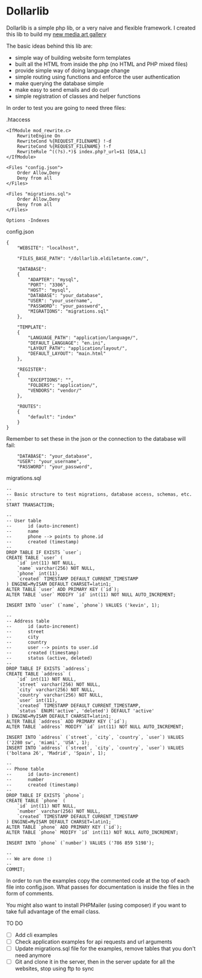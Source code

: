 # Dollarlib

Dollarlib is a simple php lib, or a very naive and flexible framework.
I created this lib to build my [new media art gallery](https://eldiletante.com/)

The basic ideas behind this lib are:

- simple way of building website form templates
- built all the HTML from inside the php (no HTML and PHP mixed files)
- provide simple way of doing language change
- simple routing using functions and enforce the user authentication
- make querying the database simple
- make easy to send emails and do curl
- simple registration of classes and helper functions

In order to test you are going to need three files:

.htaccess

```
<IfModule mod_rewrite.c>
    RewriteEngine On
    RewriteCond %{REQUEST_FILENAME} !-d
    RewriteCond %{REQUEST_FILENAME} !-f
    RewriteRule ^((?s).*)$ index.php?_url=$1 [QSA,L]
</IfModule>

<Files "config.json">
    Order Allow,Deny
    Deny from all
</Files>

<Files "migrations.sql">
    Order Allow,Deny
    Deny from all
</Files>

Options -Indexes
```

config.json

```
{
    "WEBSITE": "localhost",

    "FILES_BASE_PATH": "/dollarlib.eldiletante.com/",

    "DATABASE": 
    {
        "ADAPTER": "mysql",
        "PORT": "3306",
        "HOST": "mysql",
        "DATABASE": "your_database",
        "USER": "your_username",
        "PASSWORD": "your_password",
        "MIGRATIONS": "migrations.sql"
    },

    "TEMPLATE": 
    {
        "LANGUAGE_PATH": "application/language/",
        "DEFAULT_LANGUAGE": "en.ini",
        "LAYOUT_PATH": "application/layout/",
        "DEFAULT_LAYOUT": "main.html"
    },

    "REGISTER":
    {
        "EXCEPTIONS": "",
        "FOLDERS": "application/",
        "VENDORS": "vendor/"
    },

    "ROUTES":
    {
        "default": "index"
    }
}
```

Remember to set these in the json or the connection to the database will fail:

```
    "DATABASE": "your_database",
    "USER": "your_username",
    "PASSWORD": "your_password",
```

migrations.sql

```
--
-- Basic structure to test migrations, database access, schemas, etc.
-- 
START TRANSACTION;

--
-- User table
--      id (auto-increment)
--      name
--      phone --> points to phone.id
--      created (timestamp)
--
DROP TABLE IF EXISTS `user`;
CREATE TABLE `user` (
    `id` int(11) NOT NULL,
    `name` varchar(256) NOT NULL,
    `phone` int(11),
    `created` TIMESTAMP DEFAULT CURRENT_TIMESTAMP
) ENGINE=MyISAM DEFAULT CHARSET=latin1;
ALTER TABLE `user` ADD PRIMARY KEY (`id`);
ALTER TABLE `user` MODIFY `id` int(11) NOT NULL AUTO_INCREMENT;

INSERT INTO `user` (`name`, `phone`) VALUES ('kevin', 1);

--
-- Address table
--      id (auto-increment)
--      street
--      city
--      country
--      user --> points to user.id
--      created (timestamp)
--      status (active, deleted)
--
DROP TABLE IF EXISTS `address`;
CREATE TABLE `address` (
    `id` int(11) NOT NULL,
    `street` varchar(256) NOT NULL,
    `city` varchar(256) NOT NULL,
    `country` varchar(256) NOT NULL,
    `user` int(11),
    `created` TIMESTAMP DEFAULT CURRENT_TIMESTAMP,
    `status` ENUM('active', 'deleted') DEFAULT 'active'
) ENGINE=MyISAM DEFAULT CHARSET=latin1;
ALTER TABLE `address` ADD PRIMARY KEY (`id`);
ALTER TABLE `address` MODIFY `id` int(11) NOT NULL AUTO_INCREMENT;

INSERT INTO `address` (`street`, `city`, `country`, `user`) VALUES ('2280 sw', 'miami', 'USA', 1);
INSERT INTO `address` (`street`, `city`, `country`, `user`) VALUES ('boltana 26', 'Madrid', 'Spain', 1);

--
-- Phone table
--      id (auto-increment)
--      number
--      created (timestamp)
--
DROP TABLE IF EXISTS `phone`;
CREATE TABLE `phone` (
    `id` int(11) NOT NULL,
    `number` varchar(256) NOT NULL,
    `created` TIMESTAMP DEFAULT CURRENT_TIMESTAMP
) ENGINE=MyISAM DEFAULT CHARSET=latin1;
ALTER TABLE `phone` ADD PRIMARY KEY (`id`);
ALTER TABLE `phone` MODIFY `id` int(11) NOT NULL AUTO_INCREMENT;

INSERT INTO `phone` (`number`) VALUES ('786 859 5198');

--
-- We are done :)
--
COMMIT;
```

In order to run the examples copy the commented code at the top of each file into config.json.
What passes for documentation is inside the files in the form of comments.

You might also want to install PHPMailer (using composer) if you want to take full advantage of the email class.

TO DO

- [ ] Add cli examples
- [ ] Check application examples for api requests and url arguments
- [ ] Update migrations.sql file for the examples, remove tables that you don't need anymore
- [ ] Git and clone it in the server, then in the server update for all the websites, stop using ftp to sync